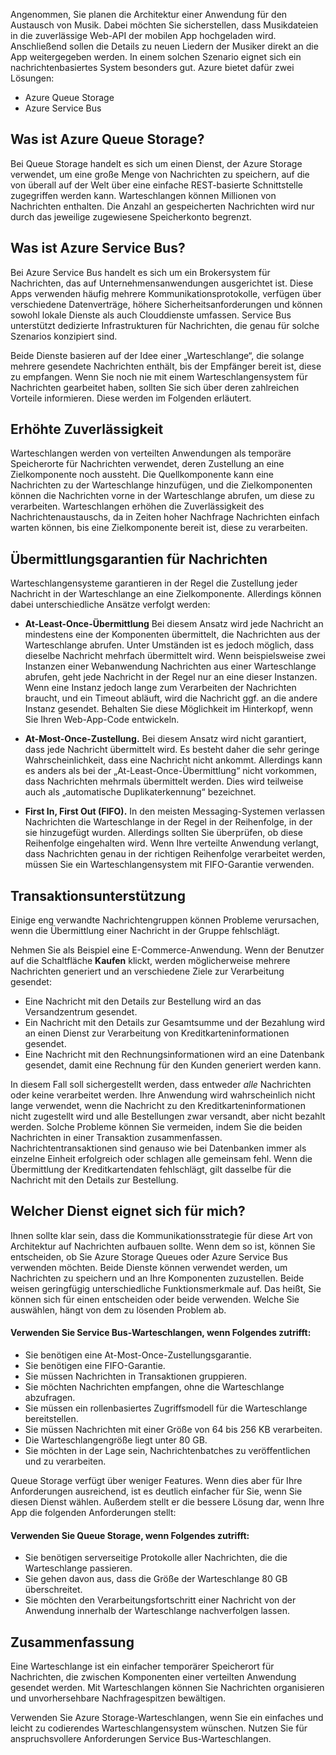 Angenommen, Sie planen die Architektur einer Anwendung für den Austausch von Musik. Dabei möchten Sie sicherstellen, dass Musikdateien in die zuverlässige Web-API der mobilen App hochgeladen wird. Anschließend sollen die Details zu neuen Liedern der Musiker direkt an die App weitergegeben werden. In einem solchen Szenario eignet sich ein nachrichtenbasiertes System besonders gut. Azure bietet dafür zwei Lösungen:

- Azure Queue Storage
- Azure Service Bus

## <a name="what-is-azure-queue-storage"></a>Was ist Azure Queue Storage?
Bei Queue Storage handelt es sich um einen Dienst, der Azure Storage verwendet, um eine große Menge von Nachrichten zu speichern, auf die von überall auf der Welt über eine einfache REST-basierte Schnittstelle zugegriffen werden kann. Warteschlangen können Millionen von Nachrichten enthalten. Die Anzahl an gespeicherten Nachrichten wird nur durch das jeweilige zugewiesene Speicherkonto begrenzt.

## <a name="what-is-azure-service-bus"></a>Was ist Azure Service Bus?
Bei Azure Service Bus handelt es sich um ein Brokersystem für Nachrichten, das auf Unternehmensanwendungen ausgerichtet ist. Diese Apps verwenden häufig mehrere Kommunikationsprotokolle, verfügen über verschiedene Datenverträge, höhere Sicherheitsanforderungen und können sowohl lokale Dienste als auch Clouddienste umfassen. Service Bus unterstützt dedizierte Infrastrukturen für Nachrichten, die genau für solche Szenarios konzipiert sind.

Beide Dienste basieren auf der Idee einer „Warteschlange“, die solange mehrere gesendete Nachrichten enthält, bis der Empfänger bereit ist, diese zu empfangen. Wenn Sie noch nie mit einem Warteschlangensystem für Nachrichten gearbeitet haben, sollten Sie sich über deren zahlreichen Vorteile informieren. Diese werden im Folgenden erläutert.

## <a name="increased-reliability"></a>Erhöhte Zuverlässigkeit
Warteschlangen werden von verteilten Anwendungen als temporäre Speicherorte für Nachrichten verwendet, deren Zustellung an eine Zielkomponente noch aussteht. Die Quellkomponente kann eine Nachrichten zu der Warteschlange hinzufügen, und die Zielkomponenten können die Nachrichten vorne in der Warteschlange abrufen, um diese zu verarbeiten. Warteschlangen erhöhen die Zuverlässigkeit des Nachrichtenaustauschs, da in Zeiten hoher Nachfrage Nachrichten einfach warten können, bis eine Zielkomponente bereit ist, diese zu verarbeiten.

## <a name="message-delivery-guarantees"></a>Übermittlungsgarantien für Nachrichten
Warteschlangensysteme garantieren in der Regel die Zustellung jeder Nachricht in der Warteschlange an eine Zielkomponente. Allerdings können dabei unterschiedliche Ansätze verfolgt werden:

- **At-Least-Once-Übermittlung** Bei diesem Ansatz wird jede Nachricht an mindestens eine der Komponenten übermittelt, die Nachrichten aus der Warteschlange abrufen. Unter Umständen ist es jedoch möglich, dass dieselbe Nachricht mehrfach übermittelt wird. Wenn beispielsweise zwei Instanzen einer Webanwendung Nachrichten aus einer Warteschlange abrufen, geht jede Nachricht in der Regel nur an eine dieser Instanzen. Wenn eine Instanz jedoch lange zum Verarbeiten der Nachrichten braucht, und ein Timeout abläuft, wird die Nachricht ggf. an die andere Instanz gesendet. Behalten Sie diese Möglichkeit im Hinterkopf, wenn Sie Ihren Web-App-Code entwickeln.

- **At-Most-Once-Zustellung.** Bei diesem Ansatz wird nicht garantiert, dass jede Nachricht übermittelt wird. Es besteht daher die sehr geringe Wahrscheinlichkeit, dass eine Nachricht nicht ankommt. Allerdings kann es anders als bei der „At-Least-Once-Übermittlung“ nicht vorkommen, dass Nachrichten mehrmals übermittelt werden. Dies wird teilweise auch als „automatische Duplikaterkennung“ bezeichnet.

- **First In, First Out (FIFO).** In den meisten Messaging-Systemen verlassen Nachrichten die Warteschlange in der Regel in der Reihenfolge, in der sie hinzugefügt wurden. Allerdings sollten Sie überprüfen, ob diese Reihenfolge eingehalten wird. Wenn Ihre verteilte Anwendung verlangt, dass Nachrichten genau in der richtigen Reihenfolge verarbeitet werden, müssen Sie ein Warteschlangensystem mit FIFO-Garantie verwenden.

## <a name="transactional-support"></a>Transaktionsunterstützung
Einige eng verwandte Nachrichtengruppen können Probleme verursachen, wenn die Übermittlung einer Nachricht in der Gruppe fehlschlägt.

Nehmen Sie als Beispiel eine E-Commerce-Anwendung. Wenn der Benutzer auf die Schaltfläche **Kaufen** klickt, werden möglicherweise mehrere Nachrichten generiert und an verschiedene Ziele zur Verarbeitung gesendet:

- Eine Nachricht mit den Details zur Bestellung wird an das Versandzentrum gesendet.
- Ein Nachricht mit den Details zur Gesamtsumme und der Bezahlung wird an einen Dienst zur Verarbeitung von Kreditkarteninformationen gesendet. 
- Eine Nachricht mit den Rechnungsinformationen wird an eine Datenbank gesendet, damit eine Rechnung für den Kunden generiert werden kann.

In diesem Fall soll sichergestellt werden, dass entweder _alle_ Nachrichten oder keine verarbeitet werden. Ihre Anwendung wird wahrscheinlich nicht lange verwendet, wenn die Nachricht zu den Kreditkarteninformationen nicht zugestellt wird und alle Bestellungen zwar versandt, aber nicht bezahlt werden. Solche Probleme können Sie vermeiden, indem Sie die beiden Nachrichten in einer Transaktion zusammenfassen. Nachrichtentransaktionen sind genauso wie bei Datenbanken immer als einzelne Einheit erfolgreich oder schlagen alle gemeinsam fehl. Wenn die Übermittlung der Kreditkartendaten fehlschlägt, gilt dasselbe für die Nachricht mit den Details zur Bestellung.

## <a name="which-service-should-i-choose"></a>Welcher Dienst eignet sich für mich?
Ihnen sollte klar sein, dass die Kommunikationsstrategie für diese Art von Architektur auf Nachrichten aufbauen sollte. Wenn dem so ist, können Sie entscheiden, ob Sie Azure Storage Queues oder Azure Service Bus verwenden möchten. Beide Dienste können verwendet werden, um Nachrichten zu speichern und an Ihre Komponenten zuzustellen. Beide weisen geringfügig unterschiedliche Funktionsmerkmale auf. Das heißt, Sie können sich für einen entscheiden oder beide verwenden. Welche Sie auswählen, hängt von dem zu lösenden Problem ab.

#### <a name="choose-service-bus-queues-if"></a>Verwenden Sie Service Bus-Warteschlangen, wenn Folgendes zutrifft:
- Sie benötigen eine At-Most-Once-Zustellungsgarantie.
- Sie benötigen eine FIFO-Garantie.
- Sie müssen Nachrichten in Transaktionen gruppieren.
- Sie möchten Nachrichten empfangen, ohne die Warteschlange abzufragen.
- Sie müssen ein rollenbasiertes Zugriffsmodell für die Warteschlange bereitstellen.
- Sie müssen Nachrichten mit einer Größe von 64 bis 256 KB verarbeiten.
- Die Warteschlangengröße liegt unter 80 GB.
- Sie möchten in der Lage sein, Nachrichtenbatches zu veröffentlichen und zu verarbeiten.

Queue Storage verfügt über weniger Features. Wenn dies aber für Ihre Anforderungen ausreichend, ist es deutlich einfacher für Sie, wenn Sie diesen Dienst wählen. Außerdem stellt er die bessere Lösung dar, wenn Ihre App die folgenden Anforderungen stellt:

#### <a name="choose-queue-storage-if"></a>Verwenden Sie Queue Storage, wenn Folgendes zutrifft:
- Sie benötigen serverseitige Protokolle aller Nachrichten, die die Warteschlange passieren.
- Sie gehen davon aus, dass die Größe der Warteschlange 80 GB überschreitet.
- Sie möchten den Verarbeitungsfortschritt einer Nachricht von der Anwendung innerhalb der Warteschlange nachverfolgen lassen.

## <a name="summary"></a>Zusammenfassung

Eine Warteschlange ist ein einfacher temporärer Speicherort für Nachrichten, die zwischen Komponenten einer verteilten Anwendung gesendet werden. Mit Warteschlangen können Sie Nachrichten organisieren und unvorhersehbare Nachfragespitzen bewältigen.

Verwenden Sie Azure Storage-Warteschlangen, wenn Sie ein einfaches und leicht zu codierendes Warteschlangensystem wünschen. Nutzen Sie für anspruchsvollere Anforderungen Service Bus-Warteschlangen.